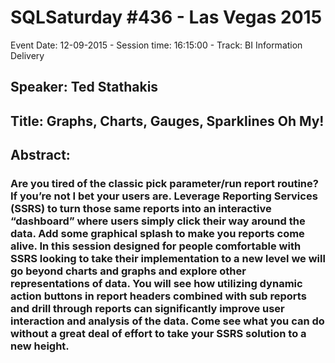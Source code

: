 # SQLSaturday #436 - Las Vegas 2015
Event Date: 12-09-2015 - Session time: 16:15:00 - Track: BI Information Delivery
## Speaker: Ted Stathakis
## Title: Graphs, Charts, Gauges, Sparklines Oh My!
## Abstract:
### Are you tired of the classic pick parameter/run report routine?  If you’re not I bet your users are.  Leverage Reporting Services (SSRS) to turn those same reports into an interactive “dashboard” where users simply click their way around the data.  Add some graphical splash to make you reports come alive.  In this session designed for people comfortable with SSRS looking to take their implementation to a new level we will go beyond charts and graphs and explore other representations of data.  You will see how utilizing dynamic action buttons in report headers combined with sub reports and drill through reports can significantly improve user interaction and analysis of the data.  Come see what you can do without a great deal of effort to take your SSRS solution to a new height.
